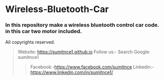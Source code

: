 # Wireless-Bluetooth-Car
 ### In this repository make a wireless bluetooth control car code. in this car two motor included.

 All copyrights reserved.
> Website: https://sumitnce1.github.io
> Follow us:- Search Google: sumitnce1
>> Facebook:-https://www.facebook.com/sumitnce
>> Linkedin:-https://www.linkedin.com/in/sumitnce1/
